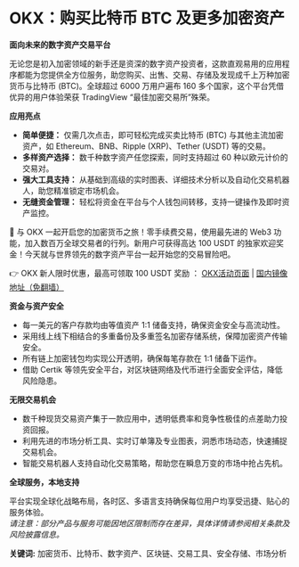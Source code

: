 # OKX：购买比特币 BTC 及更多加密资产

**面向未来的数字资产交易平台**

无论您是初入加密领域的新手还是资深的数字资产投资者，这款直观易用的应用程序都能为您提供全方位服务，助您购买、出售、交易、存储及发现成千上万种加密货币与比特币 (BTC)。全球超过 6000 万用户遍布 160 多个国家，这个平台凭借优异的用户体验荣获 TradingView “最佳加密交易所”殊荣。

**应用亮点**

- **简单便捷：** 仅需几次点击，即可轻松完成买卖比特币 (BTC) 与其他主流加密资产，如 Ethereum、BNB、Ripple (XRP)、Tether (USDT) 等的交易。
- **多样资产选择：** 数千种数字资产任您探索，同时支持超过 60 种以欧元计价的交易对。
- **强大工具支持：** 从基础到高级的实时图表、详细技术分析以及自动化交易机器人，助您精准锁定市场机会。
- **无缝资金管理：** 轻松将资金在平台与个人钱包间转移，支持一键操作及即时资产监控。

🚀 与 OKX 一起开启您的加密货币之旅！零手续费交易，使用最先进的 Web3 功能，加入数百万全球交易者的行列。新用户可获得高达 100 USDT 的独家欢迎奖金！今天就与世界领先的数字资产平台一起开始您的交易冒险吧。

👉 OKX 新人限时优惠，最高可领取 100 USDT 奖励 ： [OKX活动页面](https://bit.ly/OKXe) | [国内镜像地址（免翻墙）](https://bit.ly/okX)

**资金与资产安全**

- 每一美元的客户存款均由等值资产 1:1 储备支持，确保资金安全与高流动性。
- 采用线上线下相结合的多重备份及多重签名加密存储系统，保障加密资产传输安全。
- 所有链上加密钱包均实现公开透明，确保每笔存款在 1:1 储备下运作。
- 借助 Certik 等领先安全平台，对区块链网络及代币进行全面安全评估，降低风险隐患。

**无限交易机会**

- 数千种现货交易资产集于一款应用中，透明低费率和竞争性极佳的点差助力投资回报。
- 利用先进的市场分析工具、实时订单簿及专业图表，洞悉市场动态，快速捕捉交易机会。
- 智能交易机器人支持自动化交易策略，帮助您在瞬息万变的市场中抢占先机。

**全球服务，本地支持**

平台实现全球化战略布局，各时区、多语言支持确保每位用户均享受迅捷、贴心的服务体验。  
*请注意：部分产品与服务可能因地区限制而存在差异，具体详情请参阅相关条款及风险披露信息。*

**关键词:** 加密货币、比特币、数字资产、区块链、交易工具、安全存储、市场分析
